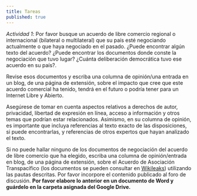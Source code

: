```yaml
---
title: Tareas
published: true
---
```


*Actividad 1*: Por favor busque un acuerdo de libre comercio regional o internacional (bilateral o multilateral) que su país esté negociando actualmente o que haya negociado en el pasado. ¿Puede encontrar algún texto del acuerdo? ¿Puede encontrar los documentos donde conste la negociación que tuvo lugar? ¿Cuánta deliberación democrática tuvo ese acuerdo en su país?.

Revise esos documentos y escriba una columna de opinión/una entrada en un blog, de una página de extensión, sobre el impacto que cree que este acuerdo comercial ha tenido, tendrá en el futuro o podría tener para un Internet Libre y Abierto.

Asegúrese de tomar en cuenta aspectos relativos a derechos de autor, privacidad, libertad de expresión en línea, acceso a información y otros temas que podrían estar relacionados. Asimismo, en su columna de opinión, es importante que incluya referencias al texto exacto de las disposiciones, si puede encontrarlas, y referencias de otros expertos que hayan analizado el texto.

Si no puede hallar ninguno de los documentos de negociación del acuerdo de libre comercio que ha elegido, escriba una columna de opinión/entrada en blog, de una página de extensión, sobre el Acuerdo de Asociación Transpacífico (los documentos se pueden consultar en <a href="https://wikileaks.org/tpp/" target="_blank">Wikileaks</a>) utilizando las pautas descritas. Por favor incorpore el contenido publicado al foro de discusión.
**Por favor elabore lo anterior en un documento de Word y guárdelo en la carpeta asignada del Google Drive.**
